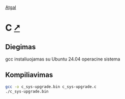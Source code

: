 [Atgal](./readme.md)

# C [&#x2B67;](https://www.gnu.org/software/gnu-c-manual/gnu-c-manual.html)

## Diegimas

gcc instaliuojamas su Ubuntu 24.04 operacine sistema

## Kompiliavimas

```bash
gcc -o c_sys-upgrade.bin c_sys-upgrade.c
./c_sys-upgrade.bin
```
